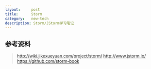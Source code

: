 ```yaml
---
layout:     post
title:      Storm
category:   new-tech
description: Storm/JStorm学习笔记
---
```


## 参考资料
> http://wiki.jikexueyuan.com/project/storm/
> http://www.jstorm.io/
> https://github.com/storm-book